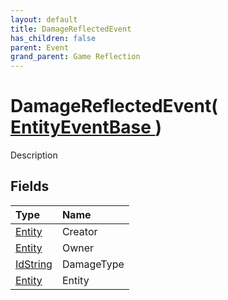 ```yaml
---
layout: default
title: DamageReflectedEvent
has_children: false
parent: Event
grand_parent: Game Reflection
---
```

# DamageReflectedEvent( [ EntityEventBase ](/docs/game-reflection/events/entity_event_base) )
Description 

## Fields

| Type | Name |
|:-------------|:--------------|
| [Entity](/docs/game-reflection/classes/entity) | Creator |
| [Entity](/docs/game-reflection/classes/entity) | Owner |
| [IdString](/docs/game-reflection/components/id_string) | DamageType |
| [Entity](/docs/game-reflection/classes/entity) | Entity |

